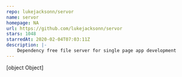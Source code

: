 ```yaml
---
repo: lukejacksonn/servor
name: servor
homepage: NA
url: https://github.com/lukejacksonn/servor
stars: 1048
starredAt: 2020-02-04T07:03:11Z
description: |-
    Dependency free file server for single page app development
---
```


[object Object]
